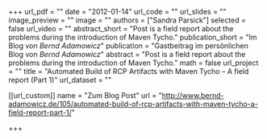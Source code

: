 +++
url_pdf = ""
date = "2012-01-14"
url_code = ""
url_slides = ""
image_preview = ""
image = ""
authors = ["Sandra Parsick"]
selected = false
url_video = ""
abstract_short = "Post is a field report about the problems during the introduction of Maven Tycho."
publication_short = "Im Blog von *Bernd Adamowicz*"
publication = "Gastbeitrag im persönlichen Blog von *Bernd Adamowicz*"
abstract = "Post is a field report about the problems during the introduction of Maven Tycho."
math = false
url_project = ""
title = "Automated Build of RCP Artifacts with Maven Tycho – A field report (Part 1)"
url_dataset = ""

[[url_custom]]
name = "Zum Blog Post"
url = "http://www.bernd-adamowicz.de/105/automated-build-of-rcp-artifacts-with-maven-tycho-a-field-report-part-1/"

+++
